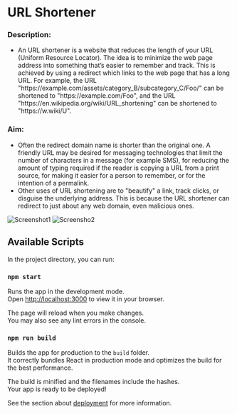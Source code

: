 ﻿# URL Shortener
 
<h3>Description:</h3>
<ul>
    <li>
    An URL shortener is a website that reduces the length of your URL (Uniform Resource Locator). The idea is to minimize the web page address into something that’s easier to remember and track. This is achieved by using a redirect which links to the web page that has a long URL. For example, the URL "https://example.com/assets/category_B/subcategory_C/Foo/" can be shortened to "https://example.com/Foo", and the URL "https://en.wikipedia.org/wiki/URL_shortening" can be shortened to "https://w.wiki/U". 
  </li>
 </ul>
  <h3>Aim:</h3>
  <ul>
    <li>
    Often the redirect domain name is shorter than the original one. A friendly URL may be desired for messaging technologies that limit the number of characters in a message (for example SMS), for reducing the amount of typing required if the reader is copying a URL from a print source, for making it easier for a person to remember, or for the intention of a permalink. 
    </li>
  <li>
  Other uses of URL shortening are to "beautify" a link, track clicks, or disguise the underlying address. This is because the URL shortener can redirect to just about any web domain, even malicious ones.
  </li>
</ul> 

![Screenshot1](https://github.com/the-yash-rajput/url-shortener/blob/main/public/s1.jpeg)
![Screensho2](https://github.com/the-yash-rajput/url-shortener/blob/main/public/s2.jpeg)

## Available Scripts

In the project directory, you can run:

### `npm start`

Runs the app in the development mode.\
Open [http://localhost:3000](http://localhost:3000) to view it in your browser.

The page will reload when you make changes.\
You may also see any lint errors in the console.

### `npm run build`

Builds the app for production to the `build` folder.\
It correctly bundles React in production mode and optimizes the build for the best performance.

The build is minified and the filenames include the hashes.\
Your app is ready to be deployed!

See the section about [deployment](https://facebook.github.io/create-react-app/docs/deployment) for more information.
